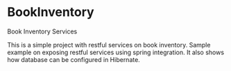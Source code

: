 # BookInventory
Book Inventory Services

This is a simple project with restful services on book inventory. Sample example on exposing restful services using spring integration.
It also shows how database can be configured in Hibernate.
